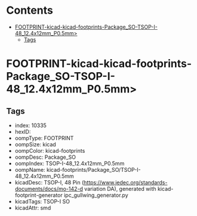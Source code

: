 



Contents
========

* [FOOTPRINT-kicad-kicad-footprints-Package_SO-TSOP-I-48_12.4x12mm_P0.5mm>](#footprint-kicad-kicad-footprints-package_so-tsop-i-48_124x12mm_p05mm)
	* [Tags](#tags)

# FOOTPRINT-kicad-kicad-footprints-Package_SO-TSOP-I-48_12.4x12mm_P0.5mm>

## Tags

- index: 10335
- hexID: 
- oompType: FOOTPRINT
- oompSize: kicad
- oompColor: kicad-footprints
- oompDesc: Package_SO
- oompIndex: TSOP-I-48_12.4x12mm_P0.5mm
- oompName: kicad-footprints/Package_SO/TSOP-I-48_12.4x12mm_P0.5mm
- kicadDesc: TSOP-I, 48 Pin (https://www.jedec.org/standards-documents/docs/mo-142-d variation DA), generated with kicad-footprint-generator ipc_gullwing_generator.py
- kicadTags: TSOP-I SO
- kicadAttr: smd
